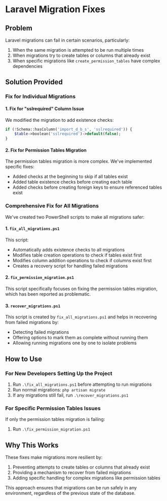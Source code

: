 # Laravel Migration Fixes

## Problem
Laravel migrations can fail in certain scenarios, particularly:
1. When the same migration is attempted to be run multiple times
2. When migrations try to create tables or columns that already exist
3. When specific migrations like `create_permission_tables` have complex dependencies

## Solution Provided

### Fix for Individual Migrations

#### 1. Fix for "sslrequired" Column Issue
We modified the migration to add existence checks:
```php
if (!Schema::hasColumn('import_d_b_s', 'sslrequired')) {
    $table->boolean('sslrequired')->default(false);
}
```

#### 2. Fix for Permission Tables Migration
The permission tables migration is more complex. We've implemented specific fixes:
- Added checks at the beginning to skip if all tables exist
- Added table existence checks before creating each table
- Added checks before creating foreign keys to ensure referenced tables exist

### Comprehensive Fix for All Migrations

We've created two PowerShell scripts to make all migrations safer:

#### 1. `fix_all_migrations.ps1`
This script:
- Automatically adds existence checks to all migrations
- Modifies table creation operations to check if tables exist first
- Modifies column addition operations to check if columns exist first
- Creates a recovery script for handling failed migrations

#### 2. `fix_permission_migration.ps1`
This script specifically focuses on fixing the permission tables migration, which has been reported as problematic.

#### 3. `recover_migrations.ps1`
This script is created by `fix_all_migrations.ps1` and helps in recovering from failed migrations by:
- Detecting failed migrations
- Offering options to mark them as complete without running them
- Allowing running migrations one by one to isolate problems

## How to Use

### For New Developers Setting Up the Project
1. Run `.\fix_all_migrations.ps1` before attempting to run migrations
2. Run normal migrations: `php artisan migrate`
3. If any migrations still fail, run `.\recover_migrations.ps1`

### For Specific Permission Tables Issues
If only the permission tables migration is failing:
1. Run `.\fix_permission_migration.ps1`

## Why This Works
These fixes make migrations more resilient by:
1. Preventing attempts to create tables or columns that already exist
2. Providing a mechanism to recover from failed migrations
3. Adding specific handling for complex migrations like permission tables

This approach ensures that migrations can be run safely in any environment, regardless of the previous state of the database. 
